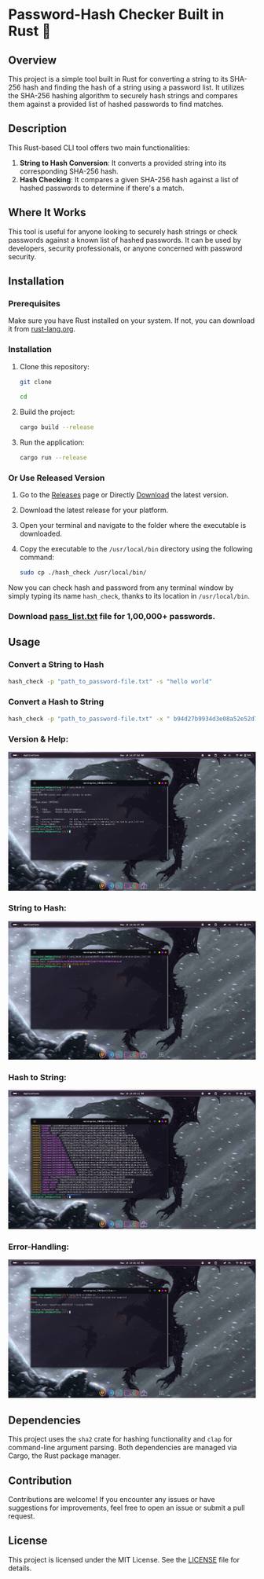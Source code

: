 # Password-Hash Checker Built in Rust 🦀

## Overview
This project is a simple tool built in Rust for converting a string to its SHA-256 hash and finding the hash of a string using a password list. It utilizes the SHA-256 hashing algorithm to securely hash strings and compares them against a provided list of hashed passwords to find matches.

## Description
This Rust-based CLI tool offers two main functionalities:
1. **String to Hash Conversion**: It converts a provided string into its corresponding SHA-256 hash.
2. **Hash Checking**: It compares a given SHA-256 hash against a list of hashed passwords to determine if there's a match.

## Where It Works
This tool is useful for anyone looking to securely hash strings or check passwords against a known list of hashed passwords. It can be used by developers, security professionals, or anyone concerned with password security.


## Installation
### Prerequisites
Make sure you have Rust installed on your system. If not, you can download it from [rust-lang.org](https://www.rust-lang.org/).

### Installation
1. Clone this repository:
    ```bash
    git clone 
    ```
    ```bash
    cd 
    ```

2. Build the project:
    ```bash
    cargo build --release
    ```

3. Run the application:
    ```bash
    cargo run --release
    ```

### Or Use Released Version

1. Go to the [Releases](https://github.com/akash2061//releases) page or Directly [Download](https://github.com/akash2061//releases/download/v1.0.0/hash_check) the latest version.
2. Download the latest release for your platform.
3. Open your terminal and navigate to the folder where the executable is downloaded.
4. Copy the executable to the `/usr/local/bin` directory using the following command:

    ```bash
    sudo cp ./hash_check /usr/local/bin/
    ```


Now you can check hash and password from any terminal window by simply typing its name `hash_check`, thanks to its location in `/usr/local/bin`.

### Download [pass_list.txt]() file for 1,00,000+ passwords.

## Usage
### Convert a String to Hash
```bash
hash_check -p "path_to_password-file.txt" -s "hello world"
```
### Convert a Hash to String
```bash
hash_check -p "path_to_password-file.txt" -x " b94d27b9934d3e08a52e52d7da7dabfac484efe37a5380ee9088f7ace2efcde9"
```
### Version & Help:
![Version & Help](img/Version_Help.png)

### String to Hash:
![String to Hash](img/string_to_hash.png)

### Hash to String:
![Hash to String](img/hash_to_string.png)

### Error-Handling:
![Error-Handling](img/error.png)

## Dependencies

This project uses the `sha2` crate for hashing functionality and `clap` for command-line argument parsing. Both dependencies are managed via Cargo, the Rust package manager.

## Contribution

Contributions are welcome! If you encounter any issues or have suggestions for improvements, feel free to open an issue or submit a pull request.

## License

This project is licensed under the MIT License. See the [LICENSE](LICENSE) file for details.
